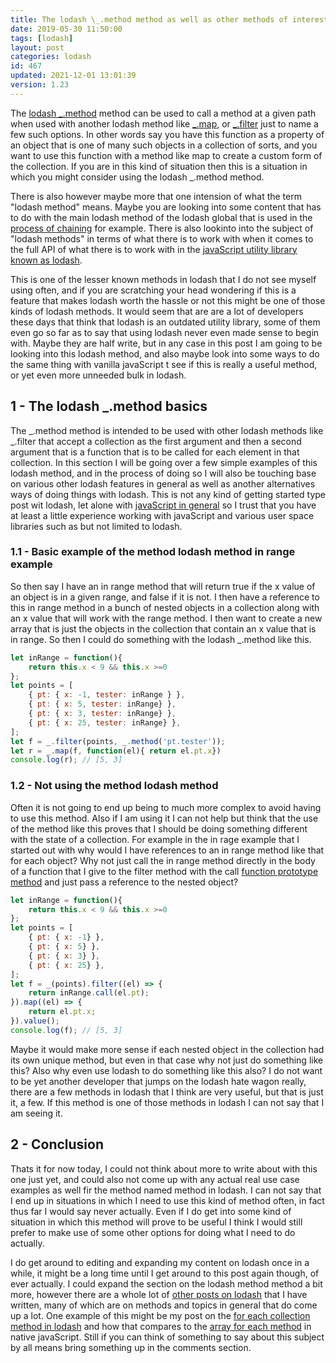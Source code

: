 ```yaml
---
title: The lodash \_.method method as well as other methods of interest
date: 2019-05-30 11:50:00
tags: [lodash]
layout: post
categories: lodash
id: 467
updated: 2021-12-01 13:01:39
version: 1.23
---
```


The [lodash \_.method](https://lodash.com/docs/4.17.15#method) method can be used to call a method at a given path when used with another lodash method like [\_.map](/2018/02/02/lodash_map), or [\_.filter](/2018/05/18/lodash_filter/) just to name a few such options. In other words say you have this function as a property of an object that is one of many such objects in a collection of sorts, and you want to use this function with a method like map to create a custom form of the collection. If you are in this kind of situation then this is a situation in which you might consider using the lodash \_.method method.

There is also however maybe more that one intension of what the term "lodash method" means. Maybe you are looking into some content that has to do with the main lodash method of the lodash global that is used in the [process of chaining](/2018/11/11/lodash_chain/) for example. There is also lookinto into the subject of "lodash methods" in terms of what there is to work with when it comes to the full API of what there is to work with in the [javaScript utility library known as lodash](/2019/02/15/lodash/).

This is one of the lesser known methods in lodash that I do not see myself using often, and if you are scratching your head wondering if this is a feature that makes lodash worth the hassle or not this might be one of those kinds of lodash methods. It would seem that are are a lot of developers these days that think that lodash is an outdated utility library, some of them even go so far as to say that using lodash never even made sense to begin with. Maybe they are half write, but in any case in this post I am going to be looking into this lodash method, and also maybe look into some ways to do the same thing with vanilla javaScript t see if this is really a useful method, or yet even more unneeded bulk in lodash.

<!-- more -->

## 1 - The lodash \_.method basics

The \_.method method is intended to be used with other lodash methods like \_.filter that accept a collection as the first argument and then a second argument that is a function that is to be called for each element in that collection. In this section I will be going over a few simple examples of this lodash method, and in the process of doing so I will also be touching base on various other lodash features in general as well as another alternatives ways of doing things with lodash. This is not any kind of getting started type post wit lodash, let alone with [javaScript in general](/2018/11/27/js-getting-started/) so I trust that you have at least a little experience working with javaScript and various user space libraries such as but not limited to lodash.

### 1.1 - Basic example of the method lodash method in range example

So then say I have an in range method that will return true if the x value of an object is in a given range, and false if it is not. I then have a reference to this in range method in a bunch of nested objects in a collection along with an x value that will work with the range method. I then want to create a new array that is just the objects in the collection that contain an x value that is in range. So then I could do something with the lodash \_.method like this.

```js
let inRange = function(){
    return this.x < 9 && this.x >=0 
};
let points = [
    { pt: { x: -1, tester: inRange } },
    { pt: { x: 5, tester: inRange} },
    { pt: { x: 3, tester: inRange} },
    { pt: { x: 25, tester: inRange} },
];
let f = _.filter(points, _.method('pt.tester'));
let r = _.map(f, function(el){ return el.pt.x})
console.log(r); // [5, 3]
```

### 1.2 - Not using the method lodash method

Often it is not going to end up being to much more complex to avoid having to use this method. Also if I am using it I can not help but think that the use of the method like this proves that I should be doing something different with the state of a collection. For example in the in rage example that I started out with why would I have references to an in range method like that for each object? Why not just call the in range method directly in the body of a function that I give to the filter method with the call [function prototype method](/2017/09/21/js-call-apply-and-bind/) and just pass a reference to the nested object?

```js
let inRange = function(){
    return this.x < 9 && this.x >=0 
};
let points = [
    { pt: { x: -1} },
    { pt: { x: 5} },
    { pt: { x: 3} },
    { pt: { x: 25} },
];
let f = _(points).filter((el) => {
    return inRange.call(el.pt);
}).map((el) => {
    return el.pt.x;
}).value();
console.log(f); // [5, 3]
```

Maybe it would make more sense if each nested object in the collection had its own unique method, but even in that case why not just do something like this? Also why even use lodash to do something like this also? I do not want to be yet another developer that jumps on the lodash hate wagon really, there are a few methods in lodash that I think are very useful, but that is just it, a few.  If this method is one of those methods in lodash I can not say that I am seeing it.

## 2 - Conclusion

Thats it for now today, I could not think about more to write about with this one just yet, and could also not come up with any actual real use case examples as well fir the method named method in lodash. I can not say that I end up in situations in which I need to use this kind of method often, in fact thus far I would say never actually. Even if I do get into some kind of situation in which this method will prove to be useful I think I would still prefer to make use of some other options for doing what I need to do actually.

I do get around to editing and expanding my content on lodash once in a while, it might be a long time until I get around to this post again though, of ever actually. I could expand the section on the lodash method method a bit more, however there are a whole lot of [other posts on lodash](/categories/lodash/) that I have written, many of which are on methods and topics in general that do come up a lot. One example of this might be my post on the [for each collection method in lodash](/2017/11/20/lodash_foreach/) and how that compares to the [array for each method](/2019/02/16/js-javascript-foreach/) in native javaScript. Still if you can think of something to say about this subject by all means bring something up in the comments section.

